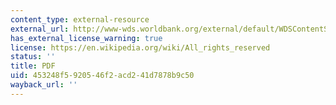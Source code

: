 ```yaml
---
content_type: external-resource
external_url: http://www-wds.worldbank.org/external/default/WDSContentServer/WDSP/IB/2003/08/20/000090341_20030820141923/Rendered/PDF/265360PAPER0WSP0Jal0manthan0no.07.pdf
has_external_license_warning: true
license: https://en.wikipedia.org/wiki/All_rights_reserved
status: ''
title: PDF
uid: 453248f5-9205-46f2-acd2-41d7878b9c50
wayback_url: ''
---
```

